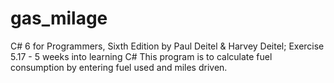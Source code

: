 # gas_milage
C# 6 for Programmers, Sixth Edition by Paul Deitel &amp; Harvey Deitel; Exercise 5.17 - 5 weeks into learning C#
This program is to calculate fuel consumption by entering fuel used and miles driven.
